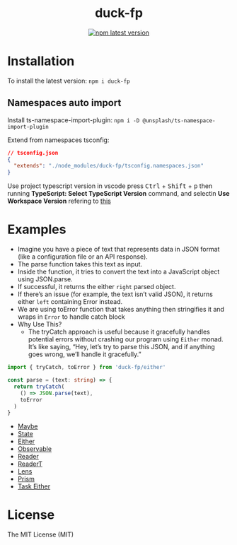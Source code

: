 <div align="center">
    <p align="center">
    <h1>duck-fp</h1>
    <a href="https://www.npmjs.com/package/duck-fp">
        <img alt="npm latest version" src="https://img.shields.io/npm/v/duck-fp/latest.svg">
    </a>
</div>

# Installation
To install the latest version:
`npm i duck-fp`

## Namespaces auto import
Install ts-namespace-import-plugin:
`npm i -D @unsplash/ts-namespace-import-plugin`

Extend from namespaces tsconfig:
```json
// tsconfig.json
{
  "extends": "./node_modules/duck-fp/tsconfig.namespaces.json"
}
```

Use project typescript version in vscode press <kbd>Ctrl</kbd> + <kbd>Shift</kbd> + <kbd>p</kbd> then running **TypeScript: Select TypeScript Version** command, and selectin **Use Workspace Version** refering to [this](https://github.com/unsplash/ts-namespace-import-plugin/issues/12#issuecomment-1836965622)

# Examples

- Imagine you have a piece of text that represents data in JSON format (like a configuration file or an API response).
- The parse function takes this text as input.
- Inside the function, it tries to convert the text into a JavaScript object using JSON.parse.
- If successful, it returns the either `right` parsed object.
- If there’s an issue (for example, the text isn’t valid JSON), it returns either `left` containing Error instead.
- We are using toError function that takes anything then stringifies it and
  wraps in `Error` to handle catch block
- Why Use This?
   - The tryCatch approach is useful because it gracefully handles potential errors without crashing our program using `Either` monad.
     It’s like saying, “Hey, let’s try to parse this JSON, and if anything goes wrong, we’ll handle it gracefully.”
```ts
import { tryCatch, toError } from 'duck-fp/either'

const parse = (text: string) => {
  return tryCatch(
    () => JSON.parse(text),
    toError
  )
}
```

- [Maybe](https://maybets.duckdns.org/examples/maybe.html)
- [State](https://maybets.duckdns.org/examples/state.html)
- [Either](https://maybets.duckdns.org/examples/either.html)
- [Observable](https://maybets.duckdns.org/examples/observable.html)
- [Reader](https://maybets.duckdns.org/examples/reader.html)
- [ReaderT](https://maybets.duckdns.org/examples/readerT.html)
- [Lens](https://maybets.duckdns.org/examples/lens.html)
- [Prism](https://maybets.duckdns.org/examples/prisms.html)
- [Task Either](https://maybets.duckdns.org/examples/task-either.html)

# License
The MIT License (MIT)
